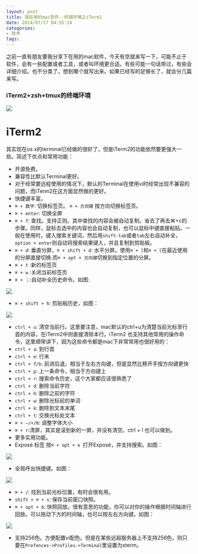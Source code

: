 ```yaml
---
layout: post
title: 我在用的mac软件--终端环境之iTerm2
date: 2014/07/27 04:55:24
categories: 
- 技术
tags: 
---
```


之前一直有朋友要我分享下在用的mac软件，今天有空就来写一下，可能不止于软件，会有一些配置或者工具，或者叫环境更合适。有些可能一句话带过，有些会详细介绍。也不分类了，想到哪个就写出来。如果已经写的足够长了，就会分几篇来写。

### iTerm2+zsh+tmux的终端环境

![](http://ww1.sinaimg.cn/large/006tNc79gw1fahq3nmnljj30vq0irtbf.jpg)

# iTerm2

其实现在os x的terminal已经做的很好了，但是iTerm2的功能依然要更强大一些。简述下优点和常用功能：

* 开源免费。
* 兼容性比默认Terminal更好。 
* 对于经常要远程使用的情况下，默认的Terminal在使用vi时经常出现不兼容的问题，而iTerm2在这方面显然做的更好。
* 快捷键丰富。 
* `⌘ + 数字`: 切换标签页。 `⌘ + 方向键` 按方向切换标签页。
* `⌘ + enter`: 切换全屏
* `⌘ + f`: 查找。支持正则。其中查找的内容会被自动复制。省去了再去⌘+c的步骤。同样，鼠标去选中的内容也会自动复制，也可以鼠标中键直接粘贴。一般在使用时，键入搜索关键词，然后用`shift-tab`或者`tab`左右自动补全，`option + enter`则自动将搜索结果键入，并且复制到剪贴板。
* `⌘ + d`: 垂直分屏，`⌘ + shift + d`: 水平分屏。使用`⌘ + ]`和`⌘ + [`在最近使用的分屏直接切换.而`⌘ + opt + 方向键`切换到指定位置的分屏。
* `⌘ + t` :新的标签页
* `⌘ + w` :关闭当前标签页
* `⌘ + ；`:自动补全历史命令。如图: 

![][1]

* `⌘ + shift + h`: 剪贴板历史，如图： 

![][2]

* `ctrl + u`: 清空当前行。这里要注意，mac默认的ctrl+u为清楚当前光标至行首的内容，在iTerm2中则直接清除本行。iTerm2 也支持其他常用的操作命令，这里顺带讲下，因为这些命令都是mac下非常常用也很好用的： 
* `ctrl + a`: 到行首
* `ctrl + e`: 行末
* `ctrl + f/b`: 前进后退，相当于左右方向键，但是显然比移开手按方向键更快
* `ctrl + p`: 上一条命令，相当于方向键上
* `ctrl + r`: 搜索命令历史，这个大家都应该很熟悉了
* `ctrl + d`: 删除当前字符
* `ctrl + h`: 删除之前的字符
* `ctrl + w`: 删除光标前的单词
* `ctrl + k`: 删除到文本末尾
* `ctrl + t`: 交换光标处文本
* `⌘ + —/+/0`: 调整字体大小
* `⌘ + r`:清屏，其实是滚到新的一屏，并没有清空。ctrl + l 也可以做到。
* 更多实用功能。 
* Exposé 标签 按`⌘ + opt + e `打开Exposé，并支持搜索。如图： 

![][3]

* 全局呼出快捷键。如图： 

![][4]

* `⌘ + /`: 找到当前光标位置，有时会很有用。
* `shift + ⌘ + s`: 保存当前窗口快照。
* `⌘ + opt + b`: 快照回放。很有意思的功能，你可以对你的操作根据时间轴进行回放。可以拖动下方的时间轴，也可以按左右方向键。如图：

![][5]

* 支持256色。方便配置vi配色。但是在某些远超服务器上不支持256色，则只要在`Prefences->Profiles->Terminal`里设置为xterm。

[1]: http://ww3.sinaimg.cn/large/006tNc79gw1f510mjg2u0j317008c78m

[2]: http://ww4.sinaimg.cn/large/006tNc79gw1f510ms8jkqj315a0bg44h

[3]: http://ww3.sinaimg.cn/large/006tNc79gw1f510nmup8dj31kw0ur137

[4]: http://ww2.sinaimg.cn/large/006tNc79gw1f510nuwj21j30iw04ujrq

[5]: http://ww2.sinaimg.cn/large/006tNc79gw1f510o38ewlj311e08kabq
